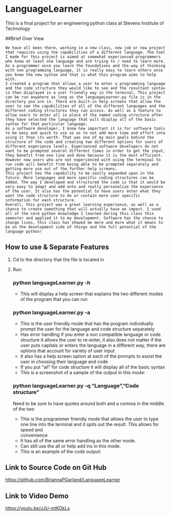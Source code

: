 # LanguageLearner
This is a final project for an engineering python class at Stevens Institute of Technology 

##Brief Over View 

	We have all been there, working in a new class, new job or new project that requires using the capabilities of a different language. The tool I made for this project is aimed at somewhat experienced programmers who know at least one language and are trying to / need to learn more. As a programmer once you learn the foundations and the way of thinking with one programming language, it is really easy to learn others once you know the new syntax and that is what this program aims to help with.
	I created a program that allows a user to enter a programming language and the code structure they would like to see and the resultant syntax is then displayed in a user friendly way in the terminal. This project can be run anywhere as long as the languageLearner.py file is in the directory you are in. There are built-in help screens that allow the user to see the capabilities of all of the different languages and the different coding structures they can access. As well as a feature to allow users to enter all in place of the named coding structure after they have selected the language that will display all of the basic syntax for that particular language. 
	As a software developer, I know how important it is for software tools to be easy and quick to use so as to not add more time and effort into using it than its worth. That was one of my main goals behind the structure of the code and creating two different options for users of different experience levels. Experienced software developers do not want to be prompted several different times in order to get the input, they benefit from one line and done because it is the most efficient. However new users who are not experienced with using the terminal to run code will benefit from being able to be prompted separately and getting more use out of the further help screens. 
	This project has the capability to be vastly expanded upon in the future. More languages and more specific coding structures can be added. The way I developed and structured the code is that it would be very easy to adapt and add onto and really personalize the experience of the user. It also has the potential to have users enter what they want the code structure to do or contain more user specific information for each structure. 
	Overall, this project was a great learning experience, as well as a chance to create something that will actually have an impact. I used all of the core python knowledge I learned during this class this semester and applied it to my development. Software has the chance to change lives, this class has showed me more and more what it means to be on the development side of things and the full potential of the language python! 

## How to use & Separate Features 
1. Cd to the directory that the file is located in 
2. Run: 
    ### python languageLearner.py -h
     - This will display a help screen that explains the two different modes of the program that you can run 
    ### python languageLearner.py -a   
     - This is the user friendly mode that has the program individually prompt the user for the language and code structure separately 
     - Has error handling if you enter a non compatible language or code structure it allows the user to re-enter, it also does not matter if the user puts capitals        or enters the language in a different way, there are options that account for variety of user input  
     - It also has a help screen option at each of the prompts to assist the user in choosing their language and code 
     - If you put “all” for code structure it will display all of the basic syntax 
     - This is a screenshot of a sample of the output in this mode:

    ### python languageLearner.py -q “Language”,”Code structure” 
    Need to be sure to have quotes around both and a comma in the middle of the two 
 
    - This is the programmer friendly mode that allows the user to type one line into the terminal and it spits out the result. This allows for speed and         
      convenience 
    - It has all of the same error handling as the other mode. 
    - Can still use the all or help add ins in this mode. 
    - This is an example of the code output:

## Link to Source Code on Git Hub 
https://github.com/BriannaPGarland/LanguageLearner

## Link to Video Demo 
https://youtu.be/JJU-mtKDkLs 

